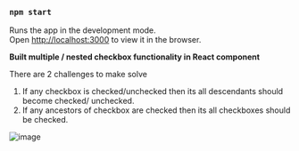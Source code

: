 ### `npm start`

Runs the app in the development mode.\
Open [http://localhost:3000](http://localhost:3000) to view it in the browser.

**Built multiple / nested checkbox functionality in React component**

There are 2 challenges to make solve
1. If any checkbox is checked/unchecked then its all descendants should become checked/ unchecked.
2. If any ancestors of checkbox are checked then its all checkboxes should be checked.

![image](https://github.com/Aneessaifi1/Built-nested-checkbox-functionality-in-React-component/assets/85130268/76387900-8dc0-46c1-9f02-cbb3f0c00f1b)






